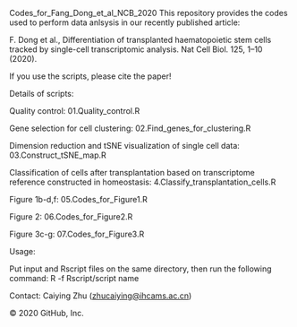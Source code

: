 Codes_for_Fang_Dong_et_al_NCB_2020
This repository provides the codes used to perform data anlsysis in our recently published article:

F. Dong et al., Differentiation of transplanted haematopoietic stem cells tracked by single-cell transcriptomic analysis. Nat Cell Biol. 125, 1–10 (2020).

If you use the scripts, please cite the paper!

Details of scripts:

Quality control: 01.Quality_control.R

Gene selection for cell clustering: 02.Find_genes_for_clustering.R

Dimension reduction and tSNE visualization of single cell data: 03.Construct_tSNE_map.R

Classification of cells after transplantation based on transcriptome reference constructed in homeostasis: 4.Classify_transplantation_cells.R

Figure 1b-d,f: 05.Codes_for_Figure1.R

Figure 2: 06.Codes_for_Figure2.R

Figure 3c-g: 07.Codes_for_Figure3.R


Usage: 

Put input and Rscript files on the same directory, then run the following command:
R -f Rscript/script name

Contact: Caiying Zhu (zhucaiying@ihcams.ac.cn)


© 2020 GitHub, Inc.
